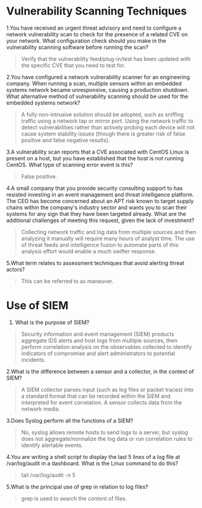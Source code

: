 
# Vulnerability Scanning Techniques

1.You have received an urgent threat advisory and need to configure a network vulnerability scan to check for the presence of a related CVE on your network. What configuration check should you make in the vulnerability scanning software before running the scan?

 > Verify that the vulnerability feed/plug-in/test has been updated with the specific CVE that you need to test for.

2.You have configured a network vulnerability scanner for an engineering company. When running a scan, multiple sensors within an embedded systems network became unresponsive, causing a production shutdown. What alternative method of vulnerability scanning should be used for the embedded systems network?

 > A fully non-intrusive solution should be adopted, such as sniffing traffic using a network tap or mirror port. Using the network traffic to detect vulnerabilities rather than actively probing each device will not cause system stability issues (though there is greater risk of false positive and false negative results).

3.A vulnerability scan reports that a CVE associated with CentOS Linux is present on a host, but you have established that the host is not running CentOS. What type of scanning error event is this?

 > False positive.

4.A small company that you provide security consulting support to has resisted investing in an event management and threat intelligence platform. The CEO has become concerned about an APT risk known to target supply chains within the company's industry sector and wants you to scan their systems for any sign that they have been targeted already. What are the additional challenges of meeting this request, given the lack of investment?

 > Collecting network traffic and log data from multiple sources and then analyzing it manually will require many hours of analyst time. The use of threat feeds and intelligence fusion to automate parts of this analysis effort would enable a much swifter response.

5.What term relates to assessment techniques that avoid alerting threat actors?

 > This can be referred to as maneuver.

# Use of SIEM

1. What is the purpose of SIEM?

 > Security information and event management (SIEM) products aggregate IDS alerts and host logs from multiple sources, then perform correlation analysis on the observables collected to identify indicators of compromise and alert administrators to potential incidents.

2.What is the difference between a sensor and a collector, in the context of SIEM?

 > A SIEM collector parses input (such as log files or packet traces) into a standard format that can be recorded within the SIEM and interpreted for event correlation. A sensor collects data from the network media.

3.Does Syslog perform all the functions of a SIEM?

 > No, syslog allows remote hosts to send logs to a server, but syslog does not aggregate/normalize the log data or run correlation rules to identify alertable events.

4.You are writing a shell script to display the last 5 lines of a log file at /var/log/audit in a dashboard. What is the Linux command to do this?

 > tail /var/log/audit -n 5

5.What is the principal use of grep in relation to log files?

 > grep is used to search the content of files.
